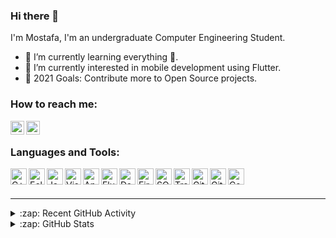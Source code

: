 ### Hi there 👋
I'm Mostafa, I'm an undergraduate Computer Engineering Student.

- 🌱 I’m currently learning everything 🤣.
- 🔭 I’m currently interested in mobile development using Flutter.
- 🥅 2021 Goals: Contribute more to Open Source projects.

### How to reach me:

[<img align="left" alt="MostafaAE | LinkedIn" width="22px" src="https://cdn.jsdelivr.net/npm/simple-icons@v3/icons/linkedin.svg" />][linkedin]
[<img align="left" alt="MostafaAE | Instagram" width="22px" src="https://cdn.jsdelivr.net/npm/simple-icons@v3/icons/facebook.svg" />][facebook]

<br />

### Languages and Tools:

<img align="left" alt="C++" width="26px" src="https://user-images.githubusercontent.com/47731377/116501296-bb98dd00-a8b0-11eb-9663-0c5cb4e712ef.png" />
<img align="left" alt="Eclipse" width="26px" src="https://user-images.githubusercontent.com/47731377/116501298-bc317380-a8b0-11eb-98d7-e64bca56776c.png" />
<img align="left" alt="Java" width="26px" src="https://user-images.githubusercontent.com/47731377/116501299-bc317380-a8b0-11eb-8f1a-9379588b5f56.png" />
<img align="left" alt="Visual Studio Code" width="26px" src="https://user-images.githubusercontent.com/47731377/116501300-bcca0a00-a8b0-11eb-814b-ee4d9b2ed96a.png" />
<img align="left" alt="Android Studio" width="26px" src="https://user-images.githubusercontent.com/47731377/116501301-bcca0a00-a8b0-11eb-892e-8c34c353c0b6.png" />
<img align="left" alt="Flutter" width="26px" src="https://user-images.githubusercontent.com/47731377/116501303-be93cd80-a8b0-11eb-84fa-62df2fc5ee99.png" />
<img align="left" alt="Dart" width="26px" src="https://user-images.githubusercontent.com/47731377/116501305-be93cd80-a8b0-11eb-91e0-b5e51c357214.png" />
<img align="left" alt="Firebase" width="26px" src="https://user-images.githubusercontent.com/47731377/116501306-be93cd80-a8b0-11eb-9cac-06107cc596d0.png" />
<img align="left" alt="SQL" width="26px" src="https://user-images.githubusercontent.com/47731377/116501307-bf2c6400-a8b0-11eb-8de5-9706ffe9175d.png" />
<img align="left" alt="Trello" width="26px" src="https://user-images.githubusercontent.com/47731377/116501922-68c02500-a8b2-11eb-8c32-54fddefca524.png" />
<img align="left" alt="GitHub" width="26px" src="https://user-images.githubusercontent.com/47731377/116501308-bf2c6400-a8b0-11eb-9936-c5bd4579664f.png" />
<img align="left" alt="Git" width="26px" src="https://user-images.githubusercontent.com/47731377/116501309-bfc4fa80-a8b0-11eb-9bda-dde2a7c5036d.png" />
<img align="left" alt="Console" width="26px" src="https://user-images.githubusercontent.com/47731377/116501310-bfc4fa80-a8b0-11eb-89a7-ea8a0dbbda21.png" />

<br />
<br />

---

<details>
  <summary>:zap: Recent GitHub Activity</summary>
  
<!--START_SECTION:activity-->
<!--END_SECTION:activity-->

</details>

<details>
  <summary>:zap: GitHub Stats</summary>

  <img align="left" alt="codeSTACKr's GitHub Stats" src="https://github-readme-stats-mostafaae.vercel.app/api?username=MostafaAE&show_icons=true&hide_border=true&theme=tokyonight&hide=stars" />

</details>

[linkedin]: https://www.linkedin.com/in/mostafaae/
[facebook]: https://www.facebook.com/M0stafaAE
